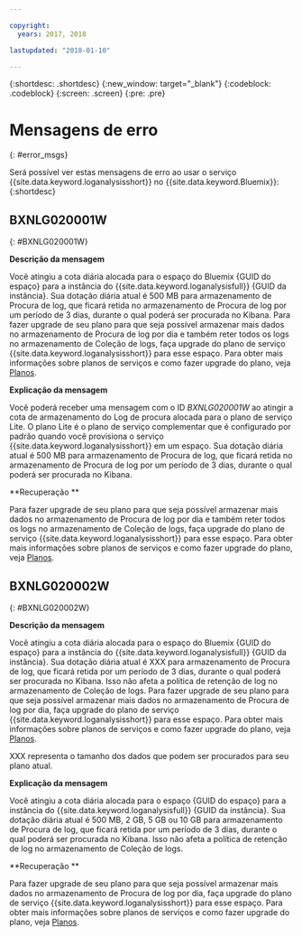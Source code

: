 ```yaml
---

copyright:
  years: 2017, 2018

lastupdated: "2018-01-10"

---
```



{:shortdesc: .shortdesc}
{:new_window: target="_blank"}
{:codeblock: .codeblock}
{:screen: .screen}
{:pre: .pre}


# Mensagens de erro
{: #error_msgs}

Será possível ver estas mensagens de erro ao usar o serviço {{site.data.keyword.loganalysisshort}} no {{site.data.keyword.Bluemix}}:
{:shortdesc}

## BXNLG020001W
{: #BXNLG020001W}

**Descrição da mensagem**

Você atingiu a cota diária alocada para o espaço do Bluemix {GUID do espaço} para a instância do {{site.data.keyword.loganalysisfull}} {GUID da instância}. Sua dotação diária atual é 500 MB para armazenamento de Procura de log, que ficará retida no armazenamento de Procura de log por um período de 3 dias, durante o qual poderá ser procurada no Kibana. Para fazer upgrade de seu plano para que seja possível armazenar mais dados no armazenamento de Procura de log por dia e também reter todos os logs no armazenamento de Coleção de logs, faça upgrade do plano de serviço {{site.data.keyword.loganalysisshort}} para esse espaço. Para obter mais informações sobre planos de serviços e como fazer upgrade do plano, veja [Planos](/docs/services/CloudLogAnalysis/log_analysis_ov.html#plans).


**Explicação da mensagem** 

Você poderá receber uma mensagem com o ID *BXNLG020001W* ao atingir a cota de armazenamento do Log de procura alocada para o plano de serviço Lite. O plano Lite é o plano de serviço complementar que é configurado por padrão quando você provisiona o serviço {{site.data.keyword.loganalysisshort}} em um espaço. Sua dotação diária atual é 500 MB para armazenamento de Procura de log, que ficará retida no armazenamento de Procura de log por um período de 3 dias, durante o qual poderá ser procurada no Kibana.

**Recuperação
**

Para fazer upgrade de seu plano para que seja possível armazenar mais dados no armazenamento de Procura de log por dia e também reter todos os logs no armazenamento de Coleção de logs, faça upgrade do plano de serviço {{site.data.keyword.loganalysisshort}} para esse espaço. Para obter mais informações sobre planos de serviços e como fazer upgrade do plano, veja [Planos](/docs/services/CloudLogAnalysis/log_analysis_ov.html#plans).


## BXNLG020002W 
{: #BXNLG020002W}


**Descrição da mensagem**

Você atingiu a cota diária alocada para o espaço do Bluemix {GUID do espaço} para a instância do {{site.data.keyword.loganalysisfull}} {GUID da instância}.  Sua dotação diária atual é XXX para armazenamento de Procura de log, que ficará retida por um período de 3 dias, durante o qual poderá ser procurada no Kibana. Isso não afeta a política de retenção de log no armazenamento de Coleção de logs. Para fazer upgrade de seu plano para que seja possível armazenar mais dados no armazenamento de Procura de log por dia, faça upgrade do plano de serviço {{site.data.keyword.loganalysisshort}} para esse espaço. Para obter mais informações sobre planos de serviços e como fazer upgrade do plano, veja [Planos](/docs/services/CloudLogAnalysis/log_analysis_ov.html#plans).

XXX representa o tamanho dos dados que podem ser procurados para seu plano atual.

**Explicação da mensagem** 

Você atingiu a cota diária alocada para o espaço {GUID do espaço} para a instância do {{site.data.keyword.loganalysisfull}} {GUID da instância}.  Sua dotação diária atual é 500 MB, 2 GB, 5 GB ou 10 GB para armazenamento de Procura de log, que ficará retida por um período de 3 dias, durante o qual poderá ser procurada no Kibana. Isso não afeta a política de retenção de log no armazenamento de Coleção de logs.

**Recuperação
**

Para fazer upgrade de seu plano para que seja possível armazenar mais dados no armazenamento de Procura de log por dia, faça upgrade do plano de serviço {{site.data.keyword.loganalysisshort}} para esse espaço. Para obter mais informações sobre planos de serviços e como fazer upgrade do plano, veja [Planos](/docs/services/CloudLogAnalysis/log_analysis_ov.html#plans).




